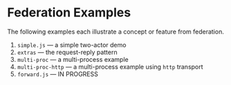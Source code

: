 # Federation Examples

The following examples each illustrate a concept or feature from federation.

1. `simple.js` — a simple two-actor demo
2. `extras` — the request-reply pattern
3. `multi-proc` — a multi-process example
4. `multi-proc-http` — a multi-process example using `http` transport
5. `forward.js` — IN PROGRESS
